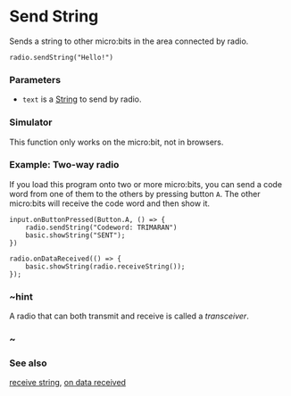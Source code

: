 # Send String

Sends a string to other micro:bits in the area connected by radio.

```sig
radio.sendString("Hello!")
```

### Parameters

* `text` is a [String](/reference/types/string) to send by radio.

### Simulator

This function only works on the micro:bit, not in browsers.



### Example: Two-way radio

If you load this program onto two or more micro:bits, you can send a code word from one of them to the others by pressing button `A`.
The other micro:bits will receive the code word and then show it.

```blocks
input.onButtonPressed(Button.A, () => {
    radio.sendString("Codeword: TRIMARAN")
    basic.showString("SENT");
})

radio.onDataReceived(() => {
    basic.showString(radio.receiveString());
});
```

### ~hint

A radio that can both transmit and receive is called a _transceiver_.

### ~

### See also

[receive string](/reference/radio/receive-string), [on data received](/reference/radio/on-data-received)
